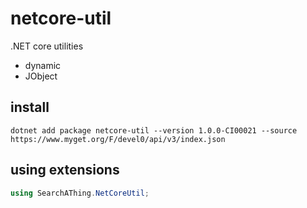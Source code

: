# netcore-util

.NET core utilities

- dynamic
- JObject

## install

```
dotnet add package netcore-util --version 1.0.0-CI00021 --source https://www.myget.org/F/devel0/api/v3/index.json
```

## using extensions

```csharp
using SearchAThing.NetCoreUtil;
```
